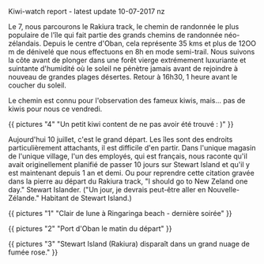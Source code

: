 Kiwi-watch report - latest update
10-07-2017
nz

Le 7, nous parcourons le Rakiura track, le chemin de randonnée le plus populaire de l'île qui fait partie des grands chemins de randonnée néo-zélandais. Depuis le centre d'Oban, cela représente 35 kms et plus de 12OO m de dénivelé que nous effectuons en 8h en mode semi-trail. Nous suivons la côte avant de plonger dans une forêt vierge extrémement luxuriante et suintante d'humidité où le soleil ne pénètre jamais avant de rejoindre à nouveau de grandes plages désertes. Retour à 16h30, 1 heure avant le coucher du soleil.

Le chemin est connu pour l'observation des fameux kiwis, mais... pas de kiwis pour nous ce vendredi.

{{ pictures "4" "Un petit kiwi content de ne pas avoir été trouvé : )" }}

Aujourd'hui 10 juillet, c'est le grand départ. Les îles sont des endroits particulièrement attachants, il est difficile d'en partir. Dans l'unique magasin de l'unique village, l'un des employés, qui est français, nous raconte qu'il avait originellement planifié de passer 10 jours sur Stewart Island et qu'il y est maintenant depuis 1 an et demi. Ou pour reprendre cette citation gravée dans la pierre au départ du Rakiura track, "I should go to New Zeland one day." Stewart Islander. ("Un jour, je devrais peut-être aller en Nouvelle-Zélande." Habitant de Stewart Island.)


{{ pictures "1" "Clair de lune à Ringaringa beach - dernière soirée" }}

{{ pictures "2" "Port d'Oban le matin du départ" }}

{{ pictures "3" "Stewart Island (Rakiura) disparaît dans un grand nuage de fumée rose." }}


